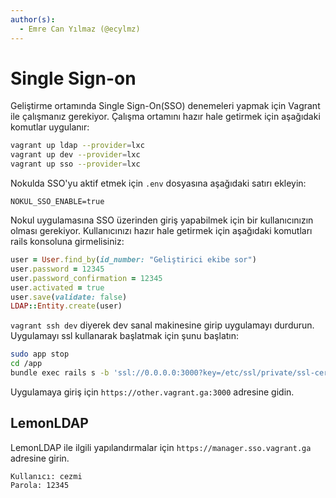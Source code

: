 ```yaml
---
author(s):
  - Emre Can Yılmaz (@ecylmz)
---
```


Single Sign-on
==============

Geliştirme ortamında Single Sign-On(SSO) denemeleri yapmak için Vagrant ile çalışmanız gerekiyor. Çalışma ortamını hazır
hale getirmek için aşağıdaki komutlar uygulanır:

```sh
vagrant up ldap --provider=lxc
vagrant up dev --provider=lxc
vagrant up sso --provider=lxc
```

Nokulda SSO'yu aktif etmek için `.env` dosyasına aşağıdaki satırı ekleyin:

```text
NOKUL_SSO_ENABLE=true
```

Nokul uygulamasına SSO üzerinden giriş yapabilmek için bir kullanıcınızın olması gerekiyor. Kullanıcınızı hazır hale
getirmek için aşağıdaki komutları rails konsoluna girmelisiniz:

```ruby
user = User.find_by(id_number: "Geliştirici ekibe sor")
user.password = 12345
user.password_confirmation = 12345
user.activated = true
user.save(validate: false)
LDAP::Entity.create(user)
```

`vagrant ssh dev` diyerek dev sanal makinesine girip uygulamayı durdurun. Uygulamayı ssl kullanarak başlatmak için şunu
başlatın:

```bash
sudo app stop
cd /app
bundle exec rails s -b 'ssl://0.0.0.0:3000?key=/etc/ssl/private/ssl-cert-snakeoil.key&cert=/etc/ssl/certs/ssl-cert-snakeoil.pem'
```

Uygulamaya giriş için `https://other.vagrant.ga:3000` adresine gidin.

LemonLDAP
---------

LemonLDAP ile ilgili yapılandırmalar için `https://manager.sso.vagrant.ga` adresine girin.

```text
Kullanıcı: cezmi
Parola: 12345
```
